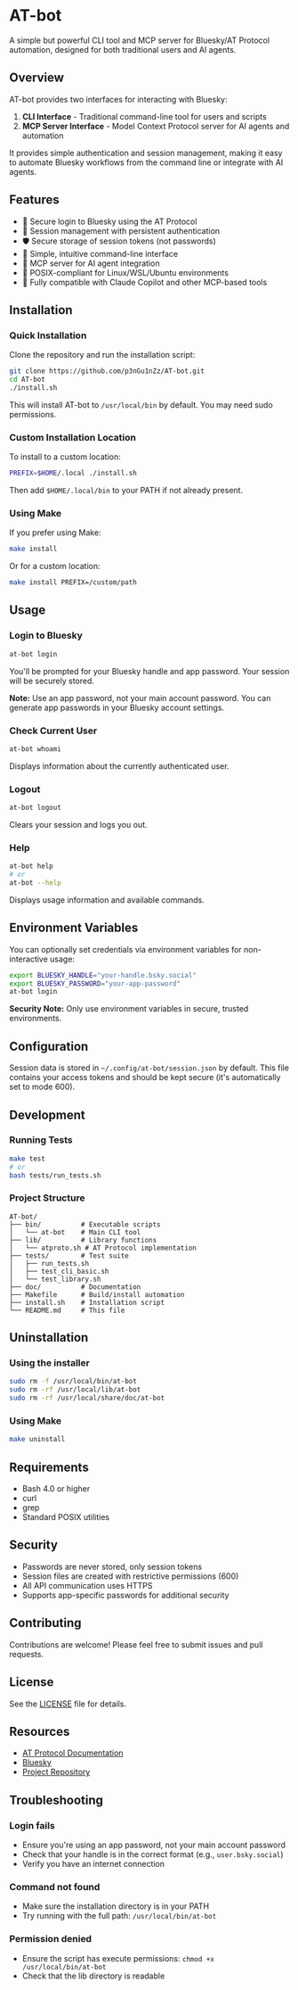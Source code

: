 # AT-bot

A simple but powerful CLI tool and MCP server for Bluesky/AT Protocol automation, designed for both traditional users and AI agents.

## Overview

AT-bot provides two interfaces for interacting with Bluesky:

1. **CLI Interface** - Traditional command-line tool for users and scripts
2. **MCP Server Interface** - Model Context Protocol server for AI agents and automation

It provides simple authentication and session management, making it easy to automate Bluesky workflows from the command line or integrate with AI agents.

## Features

- 🔐 Secure login to Bluesky using the AT Protocol
- 💾 Session management with persistent authentication
- 🛡️ Secure storage of session tokens (not passwords)
- 📝 Simple, intuitive command-line interface
- 🤖 MCP server for AI agent integration
- 🐧 POSIX-compliant for Linux/WSL/Ubuntu environments
- 🔗 Fully compatible with Claude Copilot and other MCP-based tools

## Installation

### Quick Installation

Clone the repository and run the installation script:

```bash
git clone https://github.com/p3nGu1nZz/AT-bot.git
cd AT-bot
./install.sh
```

This will install AT-bot to `/usr/local/bin` by default. You may need sudo permissions.

### Custom Installation Location

To install to a custom location:

```bash
PREFIX=$HOME/.local ./install.sh
```

Then add `$HOME/.local/bin` to your PATH if not already present.

### Using Make

If you prefer using Make:

```bash
make install
```

Or for a custom location:

```bash
make install PREFIX=/custom/path
```

## Usage

### Login to Bluesky

```bash
at-bot login
```

You'll be prompted for your Bluesky handle and app password. Your session will be securely stored.

**Note:** Use an app password, not your main account password. You can generate app passwords in your Bluesky account settings.

### Check Current User

```bash
at-bot whoami
```

Displays information about the currently authenticated user.

### Logout

```bash
at-bot logout
```

Clears your session and logs you out.

### Help

```bash
at-bot help
# or
at-bot --help
```

Displays usage information and available commands.

## Environment Variables

You can optionally set credentials via environment variables for non-interactive usage:

```bash
export BLUESKY_HANDLE="your-handle.bsky.social"
export BLUESKY_PASSWORD="your-app-password"
at-bot login
```

**Security Note:** Only use environment variables in secure, trusted environments.

## Configuration

Session data is stored in `~/.config/at-bot/session.json` by default. This file contains your access tokens and should be kept secure (it's automatically set to mode 600).

## Development

### Running Tests

```bash
make test
# or
bash tests/run_tests.sh
```

### Project Structure

```
AT-bot/
├── bin/          # Executable scripts
│   └── at-bot    # Main CLI tool
├── lib/          # Library functions
│   └── atproto.sh # AT Protocol implementation
├── tests/        # Test suite
│   ├── run_tests.sh
│   ├── test_cli_basic.sh
│   └── test_library.sh
├── doc/          # Documentation
├── Makefile      # Build/install automation
├── install.sh    # Installation script
└── README.md     # This file
```

## Uninstallation

### Using the installer

```bash
sudo rm -f /usr/local/bin/at-bot
sudo rm -rf /usr/local/lib/at-bot
sudo rm -rf /usr/local/share/doc/at-bot
```

### Using Make

```bash
make uninstall
```

## Requirements

- Bash 4.0 or higher
- curl
- grep
- Standard POSIX utilities

## Security

- Passwords are never stored, only session tokens
- Session files are created with restrictive permissions (600)
- All API communication uses HTTPS
- Supports app-specific passwords for additional security

## Contributing

Contributions are welcome! Please feel free to submit issues and pull requests.

## License

See the [LICENSE](LICENSE) file for details.

## Resources

- [AT Protocol Documentation](https://atproto.com/)
- [Bluesky](https://bsky.app/)
- [Project Repository](https://github.com/p3nGu1nZz/AT-bot)

## Troubleshooting

### Login fails

- Ensure you're using an app password, not your main account password
- Check that your handle is in the correct format (e.g., `user.bsky.social`)
- Verify you have an internet connection

### Command not found

- Make sure the installation directory is in your PATH
- Try running with the full path: `/usr/local/bin/at-bot`

### Permission denied

- Ensure the script has execute permissions: `chmod +x /usr/local/bin/at-bot`
- Check that the lib directory is readable
